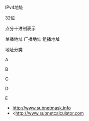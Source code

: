 



IPv4地址

32位




点分十进制表示




单播地址
广播地址
组播地址




地址分类


A


B


C


D


E

























* <http://www.subnetmask.info>
* <<http://www.subnetcalculator.com>